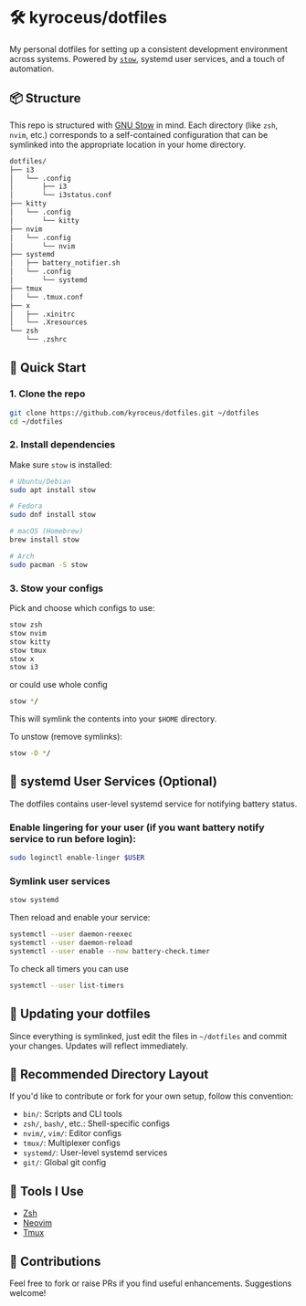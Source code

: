 # 🛠️ kyroceus/dotfiles

My personal dotfiles for setting up a consistent development environment across systems. Powered by [`stow`](https://www.gnu.org/software/stow/), systemd user services, and a touch of automation.

## 📦 Structure

This repo is structured with [GNU Stow](https://www.gnu.org/software/stow/) in mind. Each directory (like `zsh`, `nvim`, etc.) corresponds to a self-contained configuration that can be symlinked into the appropriate location in your home directory.

```bash
dotfiles/
├── i3
│   └── .config
│       ├── i3
│       └── i3status.conf
├── kitty
│   └── .config
│       └── kitty
├── nvim
│   └── .config
│       └── nvim
├── systemd
│   ├── battery_notifier.sh
│   └── .config
│       └── systemd
├── tmux
│   └── .tmux.conf
├── x
│   ├── .xinitrc
│   └── .Xresources
└── zsh
    └── .zshrc
```

## 🚀 Quick Start

### 1. Clone the repo

```bash
git clone https://github.com/kyroceus/dotfiles.git ~/dotfiles
cd ~/dotfiles
```

### 2. Install dependencies

Make sure `stow` is installed:

```bash
# Ubuntu/Debian
sudo apt install stow

# Fedora
sudo dnf install stow

# macOS (Homebrew)
brew install stow

# Arch
sudo pacman -S stow
```

### 3. Stow your configs

Pick and choose which configs to use:

```bash
stow zsh
stow nvim
stow kitty
stow tmux
stow x
stow i3
```

or could use whole config

```bash
stow */
```

This will symlink the contents into your `$HOME` directory.

To unstow (remove symlinks):

```bash
stow -D */
```

## 🧠 systemd User Services (Optional)

The dotfiles contains user-level systemd service for notifying battery status.

### Enable lingering for your user (if you want battery notify service to run before login):

```bash
sudo loginctl enable-linger $USER
```

### Symlink user services

```bash
stow systemd
```

Then reload and enable your service:

```bash
systemctl --user daemon-reexec
systemctl --user daemon-reload
systemctl --user enable --now battery-check.timer
```

To check all timers you can use

```bash
systemctl --user list-timers
```

## 🔁 Updating your dotfiles

Since everything is symlinked, just edit the files in `~/dotfiles` and commit your changes. Updates will reflect immediately.

## 📂 Recommended Directory Layout

If you'd like to contribute or fork for your own setup, follow this convention:

- `bin/`: Scripts and CLI tools
- `zsh/`, `bash/`, etc.: Shell-specific configs
- `nvim/`, `vim/`: Editor configs
- `tmux/`: Multiplexer configs
- `systemd/`: User-level systemd services
- `git/`: Global git config

## 🧰 Tools I Use

- [Zsh](https://www.zsh.org/)
- [Neovim](https://neovim.io/)
- [Tmux](https://github.com/tmux/tmux)

## 🤝 Contributions

Feel free to fork or raise PRs if you find useful enhancements. Suggestions welcome!

